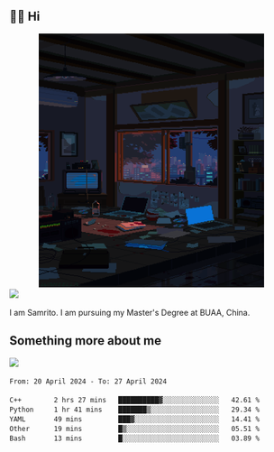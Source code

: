 ## 👋🏻 Hi

<div align="center">
<img alt="GIF" src="https://github.com/xiangsam/xiangsam/blob/271390e4ab50820a4594e3cb94b7ffaa6293de72/0_0EUAvTumWsRa2k6F.gif" width=400 height=450/>
</div>

<a href="https://github.com/xiangsam">
  <img src="https://komarev.com/ghpvc/?username=xiangsam&style=flat-square" />
</a>

I am Samrito. I am pursuing my Master's Degree at BUAA, China.


## Something more about me
<a href="https://github.com/xiangsam">
  <img src="https://github-readme-stats.vercel.app/api?username=xiangsam&show_icons=true&hide_border=true" />
</a>

<!--
<a href="https://github.com/xiangsam">
  <img src="https://github-readme-stats.vercel.app/api/top-langs/?username=xiangsam&layout=compact" />
</a>
-->

<!--START_SECTION:waka-->

```txt
From: 20 April 2024 - To: 27 April 2024

C++        2 hrs 27 mins   ██████████▓░░░░░░░░░░░░░░   42.61 %
Python     1 hr 41 mins    ███████▒░░░░░░░░░░░░░░░░░   29.34 %
YAML       49 mins         ███▓░░░░░░░░░░░░░░░░░░░░░   14.41 %
Other      19 mins         █▒░░░░░░░░░░░░░░░░░░░░░░░   05.51 %
Bash       13 mins         █░░░░░░░░░░░░░░░░░░░░░░░░   03.89 %
```

<!--END_SECTION:waka-->

<!---
xiangsam/xiangsam is a ✨ special ✨ repository because its `README.md` (this file) appears on your GitHub profile.
You can click the Preview link to take a look at your changes.
--->
